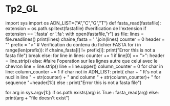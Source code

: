 # Tp2_GL
import sys
import os
ADN_LIST=("A","C","G","T")
def fasta_read(fastafile):
    extension = os.path.splitext(fastafile) #verification de l'extension
    if extension == '.fasta' or '.fa':
        with open(fastafile,"r") as file:
            lines = file.readlines()
            print(lines)
            chaine_fasta = ' '.join(lines)
            counter = 0
            header = "" 
            prefix = ">" # Verification du contenu du fichier FASTA
            for i in range(len(prefix)):
                if chaine_fasta[i] != prefix[i]:
                    print("Error this is not a fasta file")
                    break
            else:
                for line in lines:
                        counter += 1
                        if line[0] == ">": 
                            header = line.strip()
                        else: #faire l'operation sur les lignes autre que celui avec le chevron
                            line = line.strip()
                            line = line.upper()
                            column_counter = 0
                            for char in line:
                                column_counter += 1
                                if char not in ADN_LIST:
                                    print( char  + " It's not a nucl in line " + str(counter) +
                                    " and column " + str(column_counter)+ " for sequence "+header[1:])
    else : 
        print("Error this is not a fasta file")
                    
for arg in sys.argv[1:]:
    if os.path.exists(arg) is True :
        fasta_read(arg)
    else:
        print(arg + "file doesn't exist")
    

